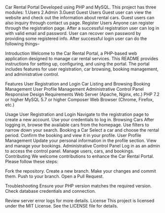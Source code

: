 Car Rental Portal Developed using PHP and MySQL.  This project has three modules:
1.Users
2.Admin
3.Guest
Guest Users 
Guest user can view the website and check out the information about rental cars.
Guest users can also inquiry through contact us page.
Register Users
Anyone can register through the registration page.
After a successful registration user can log in with valid email and password. User can recover own password by providing some registered info.
After successful login user can do the following things–


Introduction
Welcome to the Car Rental Portal, a PHP-based web application designed to manage car rental services. This README provides instructions for setting up, configuring, and using the portal. The portal includes features for user registration, car browsing, booking management, and administrative control.

Features
User Registration and Login
Car Listing and Browsing
Booking Management
User Profile Management
Administrative Control Panel
Responsive Design
Requirements
Web Server (Apache, Nginx, etc.)
PHP 7.2 or higher
MySQL 5.7 or higher
Composer
Web Browser (Chrome, Firefox, etc.)

Usage
User Registration and Login
Navigate to the registration page to create a new account.
Use your credentials to log in.
Browsing Cars
After logging in, browse the available cars from the homepage.
Use filters to narrow down your search.
Booking a Car
Select a car and choose the rental period.
Confirm the booking and view it in your profile.
User Profile Management
Update your personal information in the profile section.
View and manage your bookings.
Administrative Control Panel
Log in as an admin to access the control panel.
Manage users, cars, and bookings.
Contributing
We welcome contributions to enhance the Car Rental Portal. Please follow these steps:

Fork the repository.
Create a new branch.
Make your changes and commit them.
Push to your branch.
Open a Pull Request.

Troubleshooting
Ensure your PHP version matches the required version.
Check database credentials and connection.

Review server error logs for more details.
License
This project is licensed under the MIT License. See the LICENSE file for details.
